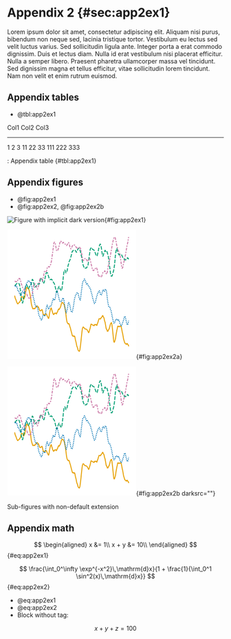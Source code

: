 # Appendix 2 {#sec:app2ex1}

Lorem ipsum dolor sit amet, consectetur adipiscing elit. Aliquam nisi purus,
bibendum non neque sed, lacinia tristique tortor. Vestibulum eu lectus sed velit
luctus varius. Sed sollicitudin ligula ante. Integer porta a erat commodo
dignissim. Duis et lectus diam. Nulla id erat vestibulum nisi placerat
efficitur. Nulla a semper libero. Praesent pharetra ullamcorper massa vel
tincidunt. Sed dignissim magna et tellus efficitur, vitae sollicitudin lorem
tincidunt. Nam non velit et enim rutrum euismod.

## Appendix tables

* @tbl:app2ex1

Col1       Col2     Col3
------   ------    ------
1             2     3
11           22     33
111         222     333

: Appendix table {#tbl:app2ex1}

## Appendix figures

* @fig:app2ex1
* @fig:app2ex2, @fig:app2ex2b

![Figure with implicit dark version](figures/anscombe){#fig:app2ex1}

<div id="fig:app2ex2">

![Figure with implicit dark version](figures/lines.png){#fig:app2ex2a}

![Figure with suppressed dark version](figures/lines.png){#fig:app2ex2b darksrc=""}

Sub-figures with non-default extension
</div>

## Appendix math

$$
\begin{aligned}
    x &= 1\\
    x + y &= 10\\
\end{aligned}
$$ {#eq:app2ex1}

$$
\frac{\int_0^\infty \exp^{-x^2}\,\mathrm{d}x}{1 + \frac{1}{\int_0^1 \sin^2(x)\,\mathrm{d}x}}
$$ {#eq:app2ex2}

* @eq:app2ex1
* @eq:app2ex2
* Block without tag:

$$
x + y + z = 100
$$

